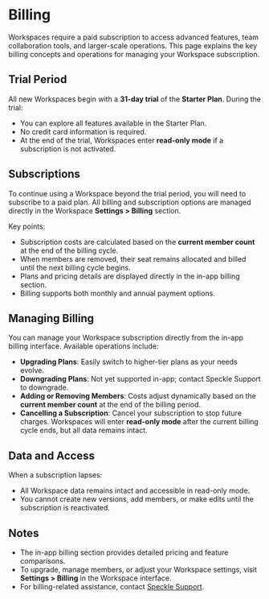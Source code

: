 # Billing  

Workspaces require a paid subscription to access advanced features, team collaboration tools, and larger-scale operations. This page explains the key billing concepts and operations for managing your Workspace subscription.  

## Trial Period  

All new Workspaces begin with a **31-day trial** of the **Starter Plan**. During the trial:  
- You can explore all features available in the Starter Plan.  
- No credit card information is required.  
- At the end of the trial, Workspaces enter **read-only mode** if a subscription is not activated.  

## Subscriptions  

To continue using a Workspace beyond the trial period, you will need to subscribe to a paid plan. All billing and subscription options are managed directly in the Workspace **Settings > Billing** section.  

Key points:  
- Subscription costs are calculated based on the **current member count** at the end of the billing cycle.  
- When members are removed, their seat remains allocated and billed until the next billing cycle begins.  
- Plans and pricing details are displayed directly in the in-app billing section.  
- Billing supports both monthly and annual payment options.  

## Managing Billing  

You can manage your Workspace subscription directly from the in-app billing interface. Available operations include:  
- **Upgrading Plans**: Easily switch to higher-tier plans as your needs evolve.  
- **Downgrading Plans**: Not yet supported in-app; contact Speckle Support to downgrade.  
- **Adding or Removing Members**: Costs adjust dynamically based on the **current member count** at the end of the billing period.  
- **Cancelling a Subscription**: Cancel your subscription to stop future charges. Workspaces will enter **read-only mode** after the current billing cycle ends, but all data remains intact.  

## Data and Access  

When a subscription lapses:  
- All Workspace data remains intact and accessible in read-only mode.  
- You cannot create new versions, add members, or make edits until the subscription is reactivated.  

## Notes  

- The in-app billing section provides detailed pricing and feature comparisons.  
- To upgrade, manage members, or adjust your Workspace settings, visit **Settings > Billing** in the Workspace interface.  
- For billing-related assistance, contact [Speckle Support](mailto:support@speckle.systems).  